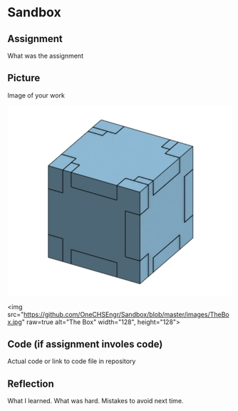 # Sandbox

## Assignment

What was the assignment

## Picture

Image of your work

![The Box](images/TheBox.jpg)

<img src="https://github.com/OneCHSEngr/Sandbox/blob/master/images/TheBox.jpg" raw=true alt="The Box" width="128", height="128">

## Code (if assignment involes code)

Actual code or link to code file in repository

## Reflection

What I learned. What was hard.  Mistakes to avoid next time.
